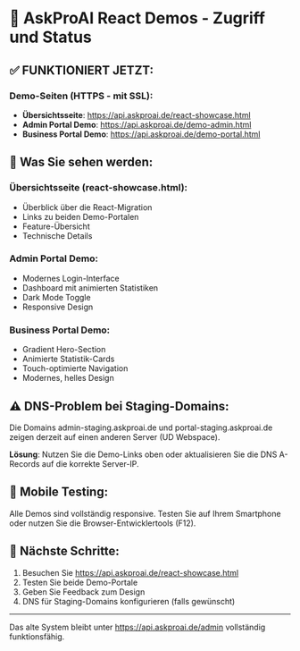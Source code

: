 # 🚀 AskProAI React Demos - Zugriff und Status

## ✅ FUNKTIONIERT JETZT:

### Demo-Seiten (HTTPS - mit SSL):
- **Übersichtsseite**: https://api.askproai.de/react-showcase.html
- **Admin Portal Demo**: https://api.askproai.de/demo-admin.html  
- **Business Portal Demo**: https://api.askproai.de/demo-portal.html

## 🎯 Was Sie sehen werden:

### Übersichtsseite (react-showcase.html):
- Überblick über die React-Migration
- Links zu beiden Demo-Portalen
- Feature-Übersicht
- Technische Details

### Admin Portal Demo:
- Modernes Login-Interface
- Dashboard mit animierten Statistiken
- Dark Mode Toggle
- Responsive Design

### Business Portal Demo:
- Gradient Hero-Section
- Animierte Statistik-Cards
- Touch-optimierte Navigation
- Modernes, helles Design

## ⚠️ DNS-Problem bei Staging-Domains:

Die Domains admin-staging.askproai.de und portal-staging.askproai.de zeigen derzeit auf einen anderen Server (UD Webspace). 

**Lösung**: Nutzen Sie die Demo-Links oben oder aktualisieren Sie die DNS A-Records auf die korrekte Server-IP.

## 📱 Mobile Testing:
Alle Demos sind vollständig responsive. Testen Sie auf Ihrem Smartphone oder nutzen Sie die Browser-Entwicklertools (F12).

## 🔄 Nächste Schritte:
1. Besuchen Sie https://api.askproai.de/react-showcase.html
2. Testen Sie beide Demo-Portale
3. Geben Sie Feedback zum Design
4. DNS für Staging-Domains konfigurieren (falls gewünscht)

---

Das alte System bleibt unter https://api.askproai.de/admin vollständig funktionsfähig.
